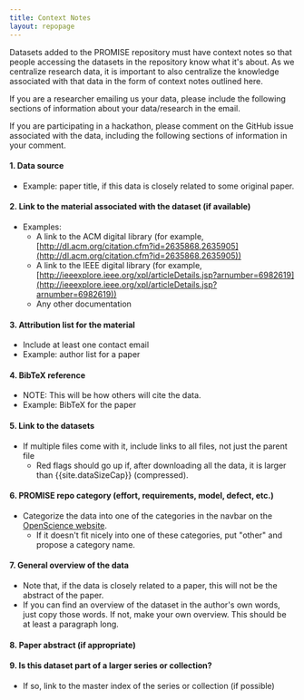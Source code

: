```yaml
---
title: Context Notes
layout: repopage
---
```


Datasets added to the PROMISE repository must have context notes so that people accessing the datasets in the repository know what it's about. As we centralize research data, it is important to also centralize the knowledge associated with that data in the form of context notes outlined here.

If you are a researcher emailing us your data, please include the following sections of
information about your data/research in the email. 

If you are participating in a hackathon, please comment on the GitHub issue associated with the data, including the following sections of information in your comment.

#### 1. Data source
* Example: paper title, if this data is closely related to some original paper.

#### 2. Link to the material associated with the dataset (if available)
* Examples:
    * A link to the ACM digital library (for example, [http://dl.acm.org/citation.cfm?id=2635868.2635905](http://dl.acm.org/citation.cfm?id=2635868.2635905))
    * A link to the IEEE digital library (for example, [http://ieeexplore.ieee.org/xpl/articleDetails.jsp?arnumber=6982619](http://ieeexplore.ieee.org/xpl/articleDetails.jsp?arnumber=6982619))
    * Any other documentation

#### 3. Attribution list for the material
* Include at least one contact email
* Example: author list for a paper
 
#### 4. BibTeX reference
 * NOTE: This will be how others will cite the data.
 * Example: BibTeX for the paper

#### 5. Link to the datasets
* If multiple files come with it, include links to all files, not just the parent file
    * Red flags should go up if, after downloading all the data, it is larger than {{site.dataSizeCap}} (compressed).

#### 6. PROMISE repo category (effort, requirements, model, defect, etc.)
* Categorize the data into one of the categories in the navbar on the [OpenScience website](/repo).
    * If it doesn't fit nicely into one of these categories, put "other" and propose a category name.

#### 7. General overview of the data
* Note that, if the data is closely related to a paper, this will not be the abstract of the paper.
* If you can find an overview of the dataset in the author's own words, just copy those words. If not, make your own overview. This should be at least a paragraph long.

#### 8. Paper abstract (if appropriate)

#### 9. Is this dataset part of a larger series or collection?
* If so, link to the master index of the series or collection (if possible)